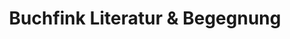 ---
title: "Buchfink Literatur & Begegnung"
url: /muenster/buchfink-literatur-und-begegnung/
shop: Bücher
---